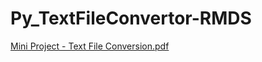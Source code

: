 # Py_TextFileConvertor-RMDS

[Mini Project - Text File Conversion.pdf](https://github.com/Valk-25/Py_TextFileConvertor-RMDS/files/11923161/Mini.Project.-.Text.File.Conversion.pdf)

